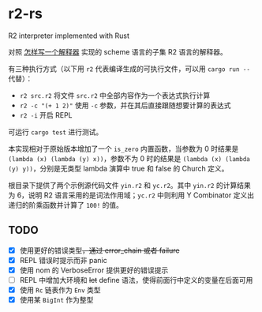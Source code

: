 # r2-rs
R2 interpreter implemented with Rust

对照 [怎样写一个解释器](http://www.yinwang.org/blog-cn/2012/08/01/interpreter) 实现的 scheme 语言的子集 R2 语言的解释器。

有三种执行方式（以下用 `r2` 代表编译生成的可执行文件，可以用 `cargo run --` 代替）：
- `r2 src.r2` 将文件 `src.r2` 中全部内容作为一个表达式执行计算
- `r2 -c "(+ 1 2)"` 使用 `-c` 参数，并在其后直接跟随想要计算的表达式
- `r2 -i` 开启 REPL

可运行 `cargo test` 进行测试。

本实现相对于原始版本增加了一个 `is_zero` 内置函数，当参数为 0 时结果是 `(lambda (x) (lambda (y) x))`，参数不为 0 时的结果是 `(lambda (x) (lambda (y) y))`，分别是无类型 lambda 演算中 true 和 false 的 Church 定义。

根目录下提供了两个示例源代码文件 `yin.r2` 和 `yc.r2`。其中 `yin.r2` 的计算结果为 6，说明 R2 语言采用的是词法作用域；`yc.r2` 中则利用 Y Combinator 定义出递归的阶乘函数并计算了 `100!` 的值。

## TODO

- [x] 使用更好的错误类型<del>，通过 error_chain 或者 failure<del/>
- [x] REPL 错误时提示而非 panic
- [x] 使用 nom 的 VerboseError 提供更好的错误提示
- [ ] REPL 中增加大环境和 ~~let~~ define 语法，使得前面行中定义的变量在后面可用 
- [x] 使用 `Rc` 链表作为 `Env` 类型
- [x] 使用某 `BigInt` 作为整型